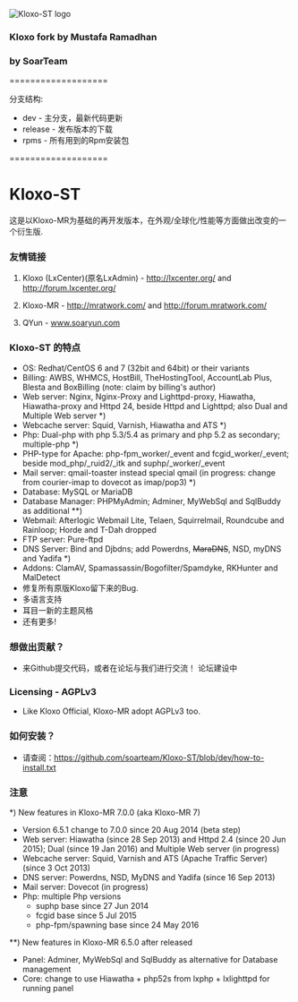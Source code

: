 ![Kloxo-ST logo](https://github.com/mustafaramadhan/kloxo/blob/dev/kloxo-mr_big.png)

### Kloxo fork by Mustafa Ramadhan
###                    by SoarTeam


===================

分支结构:
- dev - 主分支，最新代码更新
- release - 发布版本的下载
- rpms - 所有用到的Rpm安装包

===================

# Kloxo-ST

这是以Kloxo-MR为基础的再开发版本，在外观/全球化/性能等方面做出改变的一个衍生版.

### 友情链接

1. Kloxo (LxCenter)(原名LxAdmin) - http://lxcenter.org/ and http://forum.lxcenter.org/

2. Kloxo-MR - http://mratwork.com/ and http://forum.mratwork.com/

3. QYun - www.soaryun.com

### Kloxo-ST 的特点

* OS: Redhat/CentOS 6 and 7 (32bit and 64bit) or their variants
* Billing: AWBS, WHMCS, HostBill, TheHostingTool, AccountLab Plus, Blesta and BoxBilling (note: claim by billing's author)
* Web server: Nginx, Nginx-Proxy and Lighttpd-proxy, Hiawatha, Hiawatha-proxy and Httpd 24, beside Httpd and Lighttpd; also Dual and Multiple Web server *)
* Webcache server: Squid, Varnish, Hiawatha and ATS *)
* Php: Dual-php with php 5.3/5.4 as primary and php 5.2 as secondary; multiple-php *)
* PHP-type for Apache: php-fpm_worker/_event and fcgid_worker/_event; beside mod_php/_ruid2/_itk and suphp/_worker/_event
* Mail server: qmail-toaster instead special qmail (in progress: change from courier-imap to dovecot as imap/pop3) *)
* Database: MySQL or MariaDB
* Database Manager: PHPMyAdmin; Adminer, MyWebSql and SqlBuddy as additional **)
* Webmail: Afterlogic Webmail Lite, Telaen, Squirrelmail, Roundcube and Rainloop; Horde and T-Dah dropped
* FTP server: Pure-ftpd
* DNS Server: Bind and Djbdns; add Powerdns, ~~MaraDNS~~, NSD, myDNS and Yadifa *)
* Addons: ClamAV, Spamassassin/Bogofilter/Spamdyke, RKHunter and MalDetect
* 修复所有原版Kloxo留下来的Bug.
* 多语言支持
* 耳目一新的主题风格
* 还有更多!

### 想做出贡献？

* 来Github提交代码，或者在论坛与我们进行交流！
论坛建设中

### Licensing - AGPLv3

* Like Kloxo Official, Kloxo-MR adopt AGPLv3 too.

### 如何安装？

* 请查阅：https://github.com/soarteam/Kloxo-ST/blob/dev/how-to-install.txt


### 注意
*) New features in Kloxo-MR 7.0.0 (aka Kloxo-MR 7)

- Version 6.5.1 change to 7.0.0 since 20 Aug 2014 (beta step)
- Web server: Hiawatha (since 28 Sep 2013) and Httpd 2.4 (since 20 Jun 2015); Dual (since 19 Jan 2016) and Multiple Web server (in progress)
- Webcache server: Squid, Varnish and ATS (Apache Traffic Server) (since 3 Oct 2013)
- DNS server: Powerdns, NSD, MyDNS and Yadifa (since 16 Sep 2013)
- Mail server: Dovecot (in progress)
- Php: multiple Php versions
  * suphp base since 27 Jun 2014
  * fcgid base since 5 Jul 2015
  * php-fpm/spawning base since 24 May 2016

**) New features in Kloxo-MR 6.5.0 after released
- Panel: Adminer, MyWebSql and SqlBuddy as alternative for Database management
- Core: change to use Hiawatha + php52s from lxphp + lxlighttpd for running panel

